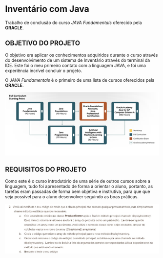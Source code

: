 # Inventário com Java

Trabalho de conclusão do curso *JAVA Fundamentals* oferecido pela **ORACLE**.

## OBJETIVO DO PROJETO

O objetivo era aplicar os conhecimentos adquiridos durante o curso através do desenvolvimento de um sistema de Inventário através do terminal da IDE. Este foi o meu primeiro contato com a linguagem JAVA, e foi uma experiência incrível concluir o projeto. 

O *JAVA Fundamentals* é o primeiro de uma lista de cursos oferecidos pela **ORACLE**.

![Trilha de Estudos de Java](img/Oracle-Academy-Java-Learning-Pathway.png)

## REQUISITOS DO PROJETO

Como este é o curso introdutório de uma série de outros cursos sobre a linguagem, tudo foi apresentado de forma a orientar o aluno, portanto, as tarefas eram passadas de forma bem objetiva e instrutiva, para que que seja possível para o aluno desenvolver seguindo as boas práticas.

![Exemplo de Instruções](img/instrucoes.jpeg)
